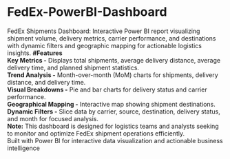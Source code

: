 # FedEx-PowerBI-Dashboard
FedEx Shipments Dashboard: Interactive Power BI report visualizing shipment volume, delivery metrics, carrier performance, and destinations with dynamic filters and geographic mapping for actionable logistics insights.
**#Features**  
**Key Metrics -** Displays total shipments, average delivery distance, average delivery time, and planned shipment statistics.    
**Trend Analysis -** Month-over-month (MoM) charts for shipments, delivery distance, and delivery time.    
**Visual Breakdowns -** Pie and bar charts for delivery status and carrier performance.  
**Geographical Mapping -** Interactive map showing shipment destinations.  
**Dynamic Filters -** Slice data by carrier, source, destination, delivery status, and month for focused analysis.  
**Note:** This dashboard is designed for logistics teams and analysts seeking to monitor and optimize FedEx shipment operations efficiently.  
Built with Power BI for interactive data visualization and actionable business intelligence
